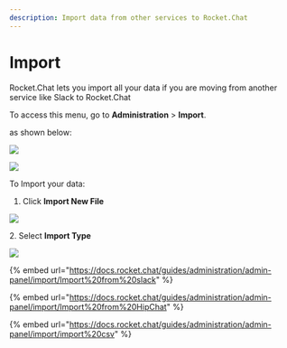 ```yaml
---
description: Import data from other services to Rocket.Chat
---
```


# Import

Rocket.Chat lets you import all your data if you are moving from another service like Slack to Rocket.Chat

To access this menu, go to **Administration** > **Import**.

as shown below:

![](<../../../../.gitbook/assets/2021-11-20\_23-29-48 (1) (1) (1) (1) (12) (31).png>)

![](../../../../.gitbook/assets/2021-11-21\_00-05-22.png)

To Import your data:

1. Click **Import New File**

![](../../../../.gitbook/assets/2021-11-21\_00-03-04.png)

2\. Select **Import Type**

![](../../../../.gitbook/assets/2021-11-21\_00-06-49.png)

{% embed url="https://docs.rocket.chat/guides/administration/admin-panel/import/Import%20from%20slack" %}

{% embed url="https://docs.rocket.chat/guides/administration/admin-panel/import/Import%20from%20HipChat" %}

{% embed url="https://docs.rocket.chat/guides/administration/admin-panel/import/import%20csv" %}
